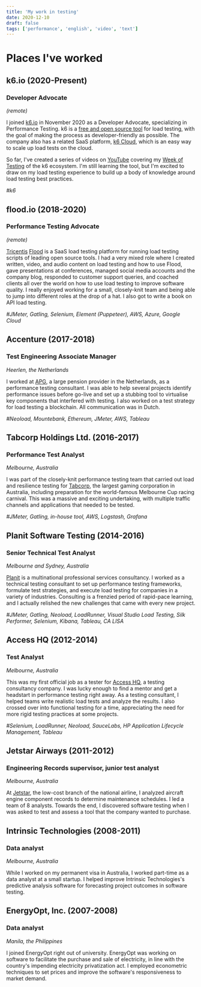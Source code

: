 ```yaml
---
title: 'My work in testing'
date: 2020-12-10
draft: false
tags: ['performance', 'english', 'video', 'text']
---
```


# Places I've worked
## k6.io (2020-Present)
### Developer Advocate
_(remote)_

I joined [k6.io](https://k6.io) in November 2020 as a Developer Advocate, specializing in Performance Testing. k6 is a [free and open source tool](https://github.com/loadimpact/k6) for load testing, with the goal of making the process as developer-friendly as possible. The company also has a related SaaS platform, [k6 Cloud](https://k6.io/cloud), which is an easy way to scale up load tests on the cloud.

So far, I've created a series of videos on [YouTube](https://www.youtube.com/c/k6test) covering my [Week of Testing](/blog/week-of-testing-intro/) of the k6 ecosystem. I'm still learning the tool, but I'm excited to draw on my load testing experience to build up a body of knowledge around load testing best practices.

_#k6_

## flood.io (2018-2020)
### Performance Testing Advocate
_(remote)_

[Tricentis](https://www.tricentis.com) [Flood](https://flood.io) is a SaaS load testing platform for running load testing scripts of leading open source tools. I had a very mixed role where I created written, video, and audio content on load testing and how to use Flood, gave presentations at conferences, managed social media accounts and the company blog, responded to customer support queries, and coached clients all over the world on how to use load testing to improve software quality. I really enjoyed working for a small, closely-knit team and being able to jump into different roles at the drop of a hat. I also got to write a book on API load testing.

_#JMeter, Gatling, Selenium, Element (Puppeteer), AWS, Azure, Google Cloud_

## Accenture (2017-2018)
### Test Engineering Associate Manager
_Heerlen, the Netherlands_

I worked at [APG](https://apg.nl/), a large pension provider in the Netherlands, as a performance testing consultant. I was able to help several projects identify performance issues before go-live and set up a stubbing tool to virtualise key components that interfered with testing. I also worked on a test strategy for load testing a blockchain. All communication was in Dutch.

_#Neoload, Mountebank, Ethereum, JMeter, AWS, Tableau_

## Tabcorp Holdings Ltd. (2016-2017)
### Performance Test Analyst
_Melbourne, Australia_

I was part of the closely-knit performance testing team that carried out load and resilience testing for [Tabcorp](https://tabcorp.com.au), the largest gaming corporation in Australia, including preparation for the world-famous Melbourne Cup racing carnival. This was a massive and exciting undertaking, with multiple traffic channels and applications that needed to be tested.

_#JMeter, Gatling, in-house tool, AWS, Logstash, Grafana_

## Planit Software Testing (2014-2016)
### Senior Technical Test Analyst
_Melbourne and Sydney, Australia_

[Planit](https://planittesting.com) is a multinational professional services consultancy. I worked as a technical testing consultant to set up performance testing frameworks, formulate test strategies, and execute load testing for companies in a variety of industries. Consulting is a frenzied period of rapid-pace learning, and I actually relished the new challenges that came with every new project.

_#JMeter, Gatling, Neoload, LoadRunner, Visual Studio Load Testing, Silk Performer, Selenium, Kibana, Tableau, CA LISA_

## Access HQ (2012-2014)
### Test Analyst
_Melbourne, Australia_

This was my first official job as a tester for [Access HQ](https://www.accesshq.com/), a testing consultancy company. I was lucky enough to find a mentor and get a headstart in performance testing right away. As a testing consultant, I helped teams write realistic load tests and analyze the results. I also crossed over into functional testing for a time, appreciating the need for more rigid testing practices at some projects.

_#Selenium, LoadRunner, Neoload, SauceLabs, HP Application Lifecycle Management, Tableau_

## Jetstar Airways (2011-2012)
### Engineering Records supervisor, junior test analyst
_Melbourne, Australia_

At [Jetstar](https://www.jetstar.com/), the low-cost branch of the national airline, I analyzed aircraft engine component records to determine maintenance schedules. I led a team of 8 analysts. Towards the end, I discovered software testing when I was asked to test and assess a tool that the company wanted to purchase.

## Intrinsic Technologies (2008-2011)
### Data analyst
_Melbourne, Australia_

While I worked on my permanent visa in Australia, I worked part-time as a data analyst at a small startup. I helped improve Intrinsic Technologies's predictive analysis software for forecasting project outcomes in software testing.

## EnergyOpt, Inc. (2007-2008)
### Data analyst
_Manila, the Philippines_

I joined EnergyOpt right out of university. EnergyOpt was working on software to facilitate the purchase and sale of electricity, in line with the country's impending electricity privatization act. I employed econometric techniques to set prices and improve the software's responsiveness to market demand.